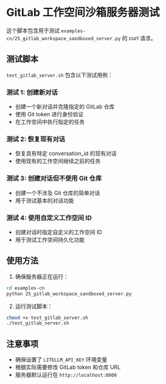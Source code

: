 # GitLab 工作空间沙箱服务器测试

这个脚本包含用于测试 `examples-cn/25_gitlab_workspace_sandboxed_server.py` 的 curl 请求。

## 测试脚本

`test_gitlab_server.sh` 包含以下测试用例：

### 测试 1: 创建新对话
- 创建一个新对话并克隆指定的 GitLab 仓库
- 使用 Git token 进行身份验证
- 在工作空间中执行指定的任务

### 测试 2: 恢复现有对话  
- 恢复具有特定 conversation_id 的现有对话
- 使用现有的工作空间继续之前的任务

### 测试 3: 创建对话但不使用 Git 仓库
- 创建一个不涉及 Git 仓库的简单对话
- 用于测试基本的对话功能

### 测试 4: 使用自定义工作空间 ID
- 创建对话时指定自定义的工作空间 ID
- 用于测试工作空间持久化功能

## 使用方法

1. 确保服务器正在运行：
```bash
cd examples-cn
python 25_gitlab_workspace_sandboxed_server.py
```

2. 运行测试脚本：
```bash
chmod +x test_gitlab_server.sh
./test_gitlab_server.sh
```

## 注意事项

- 确保设置了 `LITELLM_API_KEY` 环境变量
- 根据实际需要修改 GitLab token 和仓库 URL
- 服务器默认运行在 `http://localhost:8000`
